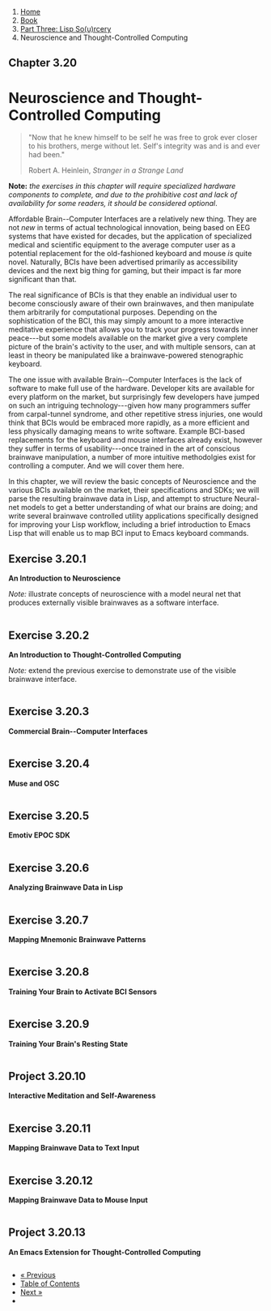 <ol class="breadcrumb">
  <li><a href="/">Home</a></li>
  <li><a href="/book/">Book</a></li>
  <li><a href="/book/3-00-00-overview/">Part Three: Lisp So(u)rcery</a></li>
  <li class="active">Neuroscience and Thought-Controlled Computing</li>
</ol>

## Chapter 3.20

# Neuroscience and Thought-Controlled Computing

> "Now that he knew himself to be self he was free to grok ever closer to his brothers, merge without let. Self's integrity was and is and ever had been."
> <footer>Robert A. Heinlein, <em>Stranger in a Strange Land</em></footer>

**Note:** *the exercises in this chapter will require specialized hardware components to complete, and due to the prohibitive cost and lack of availability for some readers, it should be considered optional*.

Affordable Brain--Computer Interfaces are a relatively new thing.  They are not *new* in terms of actual technological innovation, being based on EEG systems that have existed for decades, but the application of specialized medical and scientific equipment to the average computer user as a potential replacement for the old-fashioned keyboard and mouse *is* quite novel.  Naturally, BCIs have been advertised primarily as accessibility devices and the next big thing for gaming, but their impact is far more significant than that.

The real significance of BCIs is that they enable an individual user to become consciously aware of their own brainwaves, and then manipulate them arbitrarily for computational purposes.  Depending on the sophistication of the BCI, this may simply amount to a more interactive meditative experience that allows you to track your progress towards inner peace---but some models available on the market give a very complete picture of the brain's activity to the user, and with multiple sensors, can at least in theory be manipulated like a brainwave-powered stenographic keyboard.

The one issue with available Brain--Computer Interfaces is the lack of software to make full use of the hardware.  Developer kits are available for every platform on the market, but surprisingly few developers have jumped on such an intriguing technology---given how many programmers suffer from carpal-tunnel syndrome, and other repetitive stress injuries, one would think that BCIs would be embraced more rapidly, as a more efficient and less physically damaging means to write software. Example BCI-based replacements for the keyboard and mouse interfaces already exist, however they suffer in terms of usability---once trained in the art of conscious brainwave manipulation, a number of more intuitive methodolgies exist for controlling a computer.  And we will cover them here.

In this chapter, we will review the basic concepts of Neuroscience and the various BCIs available on the market, their specifications and SDKs; we will parse the resulting brainwave data in Lisp, and attempt to structure Neural-net models to get a better understanding of what our brains are doing; and write several brainwave controlled utility applications specifically designed for improving your Lisp workflow, including a brief introduction to Emacs Lisp that will enable us to map BCI input to Emacs keyboard commands.

## Exercise 3.20.1

**An Introduction to Neuroscience**

*Note:* illustrate concepts of neuroscience with a model neural net that produces externally visible brainwaves as a software interface.

```lisp

```

## Exercise 3.20.2

**An Introduction to Thought-Controlled Computing**

*Note:* extend the previous exercise to demonstrate use of the visible brainwave interface.

```lisp

```

## Exercise 3.20.3

**Commercial Brain--Computer Interfaces**

```lisp

```

## Exercise 3.20.4

**Muse and OSC**

```lisp

```

## Exercise 3.20.5

**Emotiv EPOC SDK**

```lisp

```

## Exercise 3.20.6

**Analyzing Brainwave Data in Lisp**

```lisp

```

## Exercise 3.20.7

**Mapping Mnemonic Brainwave Patterns**

```lisp

```

## Exercise 3.20.8

**Training Your Brain to Activate BCI Sensors**

```lisp

```

## Exercise 3.20.9

**Training Your Brain's Resting State**

```lisp

```

## Project 3.20.10

**Interactive Meditation and Self-Awareness**

```lisp

```

## Exercise 3.20.11

**Mapping Brainwave Data to Text Input**

```lisp

```

## Exercise 3.20.12

**Mapping Brainwave Data to Mouse Input**

```lisp

```

## Project 3.20.13

**An Emacs Extension for Thought-Controlled Computing**

```lisp

```

<ul class="pager">
  <li class="previous"><a href="/book/3-19-00-space-tech/">&laquo; Previous</a></li>
  <li><a href="/book/">Table of Contents</a></li>
  <li class="next"><a href="/book/3-21-00-lispos/">Next &raquo;</a><li>
</ul>
